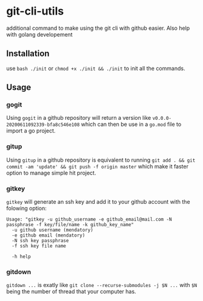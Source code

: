 # git-cli-utils
additional command to make using the git cli with github easier. Also help with golang developement

## Installation

use `bash ./init` or `chmod +x ./init && ./init` to init all the commands.

## Usage

### gogit

Using `gogit` in a github repository will return a version like `v0.0.0-20200611092339-bfa8c546e108` which can then be use in a `go.mod` file to import a go project.

### gitup

Using  `gitup` in a github repository is equivalent to running `git add . && git commit -am 'update' && git push -f origin master` which make it faster option to manage simple hit project.

### gitkey

`gitkey` will generate an ssh key and add it to your github account with the folowing option:

```
Usage: "gitkey -u github_username -e github_email@mail.com -N passphrase -f key/file/name -k github_key_name"
  -u github username (mendatory)
  -e github email (mendatory)
  -N ssh key passphrase
  -f ssh key file name

  -h help
```

### gitdown

`gitdown ...` is exatly like `git clone --recurse-submodules -j $N ...` with `$N` being the number of thread that your computer has.
